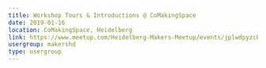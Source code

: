 ```yaml
---
title: Workshop Tours & Introductions @ CoMakingSpace
date: 2019-01-16
location: CoMakingSpace, Heidelberg
link: https://www.meetup.com/Heidelberg-Makers-Meetup/events/jplwdpyzcbvb/
usergroup: makershd
type: usergroup
---
```

